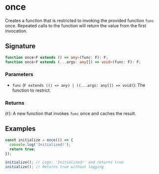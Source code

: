 # once

Creates a function that is restricted to invoking the provided function `func` once.
Repeated calls to the function will return the value from the first invocation.

## Signature

```typescript
function once<F extends () => any>(func: F): F;
function once<F extends (...args: any[]) => void>(func: F): F;
```

### Parameters

- `func` (`F extends (() => any) | ((...args: any[]) => void)`): The function to restrict.

### Returns

(`F`): A new function that invokes `func` once and caches the result.

## Examples

```typescript
const initialize = once(() => {
  console.log('Initialized!');
  return true;
});

initialize(); // Logs: 'Initialized!' and returns true
initialize(); // Returns true without logging
```
